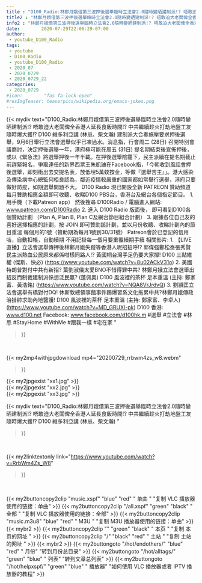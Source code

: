 ```yaml
---
title : "D100_Radio:林鄭月娥借第三波押後選舉臨時立法會2.0隨時變晒建制派!? 唔敢迫大老闆俾全香港人延長食飯時間!? 中共繼續趁火打劫地盤工友隨時爆大鑊!?  D100 維多利亞講 (林忌、柴文瀚) "
title2 : "林鄭月娥借第三波押後選舉臨時立法會2.0隨時變晒建制派!? 唔敢迫大老闆俾全香港人延長食飯時間!? 中共繼續趁火打劫地盤工友隨時爆大鑊!?  D100 維多利亞講 (林忌、柴文瀚) "
info2 : "林鄭月娥借第三波押後選舉臨時立法會2.0隨時變晒建制派!? 唔敢迫大老闆俾全香港人延長食飯時間!? 中共繼續趁火打劫地盤工友隨時爆大鑊!?  D100 維多利亞講 (林忌、柴文瀚)    建制派大合奏施壓要求押後選舉，9月6日舉行立法會選舉似乎已凍過水。消息指，行會周二 (28日) 召開特別會議商討，決定押後選舉一年，港府極可能在周五 (31日) 提名期結束後宣佈押後，或以《緊急法》將選舉押後一年半載。在押後選舉陰霾下，民主派續在提名期截止前趕緊報名，爭取連任的新界西票王朱凱廸在Facebook指，「今朝收到風話會押後選舉，即刻衝出去交提名表，放低埋5萬蚊按金，等做『選舉苦主』」。港大感染及傳染病中心總監何栢良認為，鄰近疫情較嚴重的國家都如常舉行選舉，港府只要做好防疫，如期選舉問題不大。    D100 Radio 現已開設全新 PATREON 贊助頻道  每月贊助相應金額即可收聽、收睇D100 PBS台，香港台及網台各個指定節目。    1. 用手機（下載Patreon app）  然後搜尋 D100Radio  / 電腦進入網站: www.patreon.com/D100Radio  2. 進入 D100 Radio 版面後，      即可看到D100各個贊助計劃 （Plan A, Plan B, Plan C及網台節目組合計劃）  3. 跟據各位自己友的喜好選擇相應的計劃，按 JOIN 即可贊助該計劃，並以月份收聽、收睇計劃內的節目重溫    每個月的1號（贊助期為每月1號到30/31號）  Patreon會於已登記的信用咭，自動扣帳，自動續期  不用記掛每一個月要重覆續期手續  相關影片: 1. 【LIVE 直播】立法會選舉傳押後林鄭月娥失蹤等香港人呢招招呼!? 郭偉強鄭松泰張秀賢民主派熱血公民原來都係咁樣同路人!? 黃國桐台灣手足仍要大家撐!  D100 三點維權 (傑斯、快必) (https://www.youtube.com/watch?v=8u02ACkV31o) 2. 美國特朗普對付中共有新招? 葉劉淑儀太愛BNO不惜得罪中共? 林鄭月娥立法會選舉出招反而制裁建制派係想泛民贏? (蓬佩奧) D100 風波裡的茶杯 足本重溫 (主持: 鄭家富、黃浩銘) (https://www.youtube.com/watch?v=NQA8VrJrdvQ) 3. 劉頴匡立法會選舉有橋對付DQ! 休斯敦總領事館事件踢爆習系文化拖累中共?林鄭月娥傳政治掛帥求助內地醫護!  D100 風波裡的茶杯 足本重溫 (主持: 鄭家富、李卓人) (https://www.youtube.com/watch?v=MD_GRUXl-pk)  D100 香港: www.d100.net  Facebook: www.facebook.com/d100hk.m  #選舉 #立法會 #林忌 #StayHome #WithMe #跟我一樣 #宅在家 "
date:        2020-07-29T22:06:29-07:00
author:
 - youtube_D100_Radio
tags:
 - youtube
 - D100_Radio
 - youtube_D100_Radio
 - 2020_07
 - 2020_0729
 - 2020_0729_22
categories:
 - 2020_0729
#icon:        "fas fa-lock-open"
#resImgTeaser: teaserpics/wikipedia.org/emacs-jokes.png
---
```


{{< mydiv text="D100_Radio:林鄭月娥借第三波押後選舉臨時立法會2.0隨時變晒建制派!? 唔敢迫大老闆俾全香港人延長食飯時間!? 中共繼續趁火打劫地盤工友隨時爆大鑊!?  D100 維多利亞講 (林忌、柴文瀚)    建制派大合奏施壓要求押後選舉，9月6日舉行立法會選舉似乎已凍過水。消息指，行會周二 (28日) 召開特別會議商討，決定押後選舉一年，港府極可能在周五 (31日) 提名期結束後宣佈押後，或以《緊急法》將選舉押後一年半載。在押後選舉陰霾下，民主派續在提名期截止前趕緊報名，爭取連任的新界西票王朱凱廸在Facebook指，「今朝收到風話會押後選舉，即刻衝出去交提名表，放低埋5萬蚊按金，等做『選舉苦主』」。港大感染及傳染病中心總監何栢良認為，鄰近疫情較嚴重的國家都如常舉行選舉，港府只要做好防疫，如期選舉問題不大。    D100 Radio 現已開設全新 PATREON 贊助頻道  每月贊助相應金額即可收聽、收睇D100 PBS台，香港台及網台各個指定節目。    1. 用手機（下載Patreon app）  然後搜尋 D100Radio  / 電腦進入網站: www.patreon.com/D100Radio  2. 進入 D100 Radio 版面後，      即可看到D100各個贊助計劃 （Plan A, Plan B, Plan C及網台節目組合計劃）  3. 跟據各位自己友的喜好選擇相應的計劃，按 JOIN 即可贊助該計劃，並以月份收聽、收睇計劃內的節目重溫    每個月的1號（贊助期為每月1號到30/31號）  Patreon會於已登記的信用咭，自動扣帳，自動續期  不用記掛每一個月要重覆續期手續  相關影片: 1. 【LIVE 直播】立法會選舉傳押後林鄭月娥失蹤等香港人呢招招呼!? 郭偉強鄭松泰張秀賢民主派熱血公民原來都係咁樣同路人!? 黃國桐台灣手足仍要大家撐!  D100 三點維權 (傑斯、快必) (https://www.youtube.com/watch?v=8u02ACkV31o) 2. 美國特朗普對付中共有新招? 葉劉淑儀太愛BNO不惜得罪中共? 林鄭月娥立法會選舉出招反而制裁建制派係想泛民贏? (蓬佩奧) D100 風波裡的茶杯 足本重溫 (主持: 鄭家富、黃浩銘) (https://www.youtube.com/watch?v=NQA8VrJrdvQ) 3. 劉頴匡立法會選舉有橋對付DQ! 休斯敦總領事館事件踢爆習系文化拖累中共?林鄭月娥傳政治掛帥求助內地醫護!  D100 風波裡的茶杯 足本重溫 (主持: 鄭家富、李卓人) (https://www.youtube.com/watch?v=MD_GRUXl-pk)  D100 香港: www.d100.net  Facebook: www.facebook.com/d100hk.m  #選舉 #立法會 #林忌 #StayHome #WithMe #跟我一樣 #宅在家 "
>}}
<br>


{{< my2mp4withjpgdownload mp4="20200729_rrbwm4zs_w8.webm"
>}}

{{< my2jpgexist "xx1.jpg" >}}<br>
{{< my2jpgexist "xx2.jpg" >}}<br>
{{< my2jpgexist "xx3.jpg" >}}<br>



{{< mydiv text="D100_Radio:林鄭月娥借第三波押後選舉臨時立法會2.0隨時變晒建制派!? 唔敢迫大老闆俾全香港人延長食飯時間!? 中共繼續趁火打劫地盤工友隨時爆大鑊!?  D100 維多利亞講 (林忌、柴文瀚) "
>}}
<br>

{{< my2linktextonly link="https://www.youtube.com/watch?v=RrbWm4Zs_W8"
>}}


<br>

{{< my2buttoncopy2clip "music.xspf"        "blue"   "red"    " 单曲 "  "复制 VLC 播放器使用的链接：单曲" >}} {{< my2buttoncopy2clip "/all.xspf"         "green"  "black"  " 全部 "  "复制 VLC 播放器使用的链接：全部" >}} {{< my2buttoncopy2clip "music.m3u8"        "blue"   "red"    " M3U  "    "复制 M3U 播放器使用的链接：单曲" >}} {{< mybr2 >}} {{< my2buttoncopy2clip ""                  "green"  "black"  " 本页 "    "复制 本页的网址 " >}} {{< my2buttoncopy2clip "/"                 "black"  "red"    " 主站 "    "复制 主站的网址 " >}} {{< mybr2 >}} {{< my2buttongoto      "/hot/endothers/"   "blue"   "red"    " 月份"   "转到月份总目录" >}} {{< my2buttongoto      "/hot/alltags/"     "green"  "blue"   " 列表"   "转到文章总列表" >}} {{< my2buttongoto      "/hot/helpxspf/"    "green"  "blue"   " 播放器" "如何使用 VLC 播放器或者 IPTV 播放器的教程" >}} 

